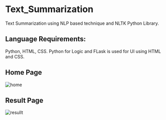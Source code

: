 # Text_Summarization
Text Summarization using NLP based technique and NLTK Python Library. 

## Language Requirements: 
  Python, HTML, CSS. 
Python for Logic and FLask is used for UI using HTML and CSS.
 ## Home Page
 
![home](https://user-images.githubusercontent.com/67140388/119451223-a057ab00-bd52-11eb-92ba-2753652410e9.jpeg)

## Result Page
![resullt](https://user-images.githubusercontent.com/67140388/119451253-a9e11300-bd52-11eb-9dfd-657ffb61a9bf.jpeg)

